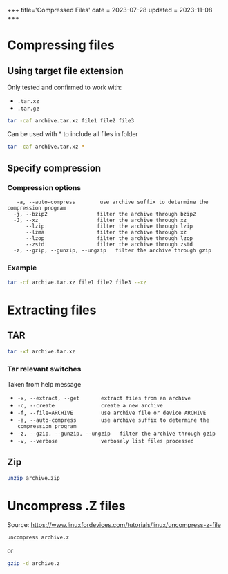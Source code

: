 +++
title='Compressed Files'
date = 2023-07-28
updated = 2023-11-08
+++

# Compressing files 

## Using target file extension

Only tested and confirmed to work with:

- `.tar.xz`
- `.tar.gz`

```sh
tar -caf archive.tar.xz file1 file2 file3
```

Can be used with * to include all files in folder

```sh
tar -caf archive.tar.xz *
```

## Specify compression

### Compression options

```
   -a, --auto-compress        use archive suffix to determine the compression program
  -j, --bzip2                filter the archive through bzip2
  -J, --xz                   filter the archive through xz
      --lzip                 filter the archive through lzip
      --lzma                 filter the archive through xz
      --lzop                 filter the archive through lzop
      --zstd                 filter the archive through zstd
  -z, --gzip, --gunzip, --ungzip   filter the archive through gzip
```

### Example

```sh
tar -cf archive.tar.xz file1 file2 file3 --xz
```

# Extracting files

## TAR

```sh
tar -xf archive.tar.xz
```

### Tar relevant switches

Taken from help message

- `-x, --extract, --get       extract files from an archive`
- `-c, --create               create a new archive`
- `-f, --file=ARCHIVE         use archive file or device ARCHIVE`
- `-a, --auto-compress        use archive suffix to determine the compression program`
- `-z, --gzip, --gunzip, --ungzip   filter the archive through gzip`
- `-v, --verbose              verbosely list files processed`

## Zip

```sh
unzip archive.zip
```
# Uncompress .Z files

Source: <https://www.linuxfordevices.com/tutorials/linux/uncompress-z-file>

```sh
uncompress archive.z
```

or

```sh
gzip -d archive.z
```